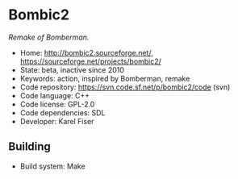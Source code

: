 # Bombic2

_Remake of Bomberman._

- Home: http://bombic2.sourceforge.net/, https://sourceforge.net/projects/bombic2/
- State: beta, inactive since 2010
- Keywords: action, inspired by Bomberman, remake
- Code repository: https://svn.code.sf.net/p/bombic2/code (svn)
- Code language: C++
- Code license: GPL-2.0
- Code dependencies: SDL
- Developer: Karel Fiser

## Building

- Build system: Make